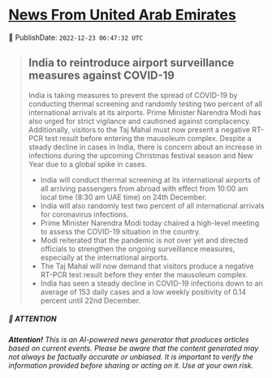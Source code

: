 [News From United Arab Emirates](https://github.com/UAE-Camel/News)
==========


📆 PublishDate: `2022-12-23 06:47:32 UTC`


> ## India to reintroduce airport surveillance measures against COVID-19
> 
> India is taking measures to prevent the spread of COVID-19 by conducting thermal screening and randomly testing two percent of all international arrivals at its airports. Prime Minister Narendra Modi has also urged for strict vigilance and cautioned against complacency. Additionally, visitors to the Taj Mahal must now present a negative RT-PCR test result before entering the mausoleum complex. Despite a steady decline in cases in India, there is concern about an increase in infections during the upcoming Christmas festival season and New Year due to a global spike in cases.
> 
> - India will conduct thermal screening at its international airports of all arriving passengers from abroad with effect from 10:00 am local time (8:30 am UAE time) on 24th December.
> - India will also randomly test two percent of all international arrivals for coronavirus infections.
> - Prime Minister Narendra Modi today chaired a high-level meeting to assess the COVID-19 situation in the country.
> - Modi reiterated that the pandemic is not over yet and directed officials to strengthen the ongoing surveillance measures, especially at the international airports.
> - The Taj Mahal will now demand that visitors produce a negative RT-PCR test result before they enter the mausoleum complex.
> - India has seen a steady decline in COVID-19 infections down to an average of 153 daily cases and a low weekly positivity of 0.14 percent until 22nd December.


##### 📝 ATTENTION

###### **Attention!** This is an AI-powered news generator that produces articles based on current events. Please be aware that the content generated may not always be factually accurate or unbiased. It is important to verify the information provided before sharing or acting on it. Use at your own risk.
